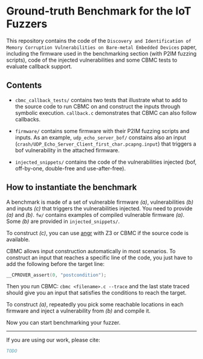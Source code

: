 # Ground-truth Benchmark for the IoT Fuzzers

This repository contains the code of the `Discovery and Identification of Memory Corruption Vulnerabilities on Bare-metal Embedded Devices` paper, including the firmware used in the benchmarking section (with P2IM fuzzing scripts), code of the injected vulnerabilities and some CBMC tests to evaluate callback support.

## Contents

- `cbmc_callback_tests/` contains two tests that illustrate what to add to the source code to run CBMC on and construct the inputs through symbolic execution. `callback.c` demonstrates that CBMC can also follow callbacks.

- `firmware/` contains some firmware with their P2IM fuzzing scripts and inputs. As an example, `udp_echo_server_bof/` constains also an input (`crash/UDP_Echo_Server_Client_first_char.pcapng.input`) that triggers a bof vulnerability in the attached firmware.

- `injected_snippets/` contains the code of the vulnerabilities injected (bof, off-by-one, double-free and use-after-free).

## How to instantiate the benchmark

A benchmark is made of a set of vulnerable firmware *(a)*, vulnerabilities *(b)* and inputs *(c)* that triggers the vulnerabilities injected. You need to provide *(a)* and *(b)*. `fw/` contains examples of compiled vulnerable firmware *(a)*. Some  *(b)* are provided in `injected_snippets/`.

To construct *(c)*, you can use [angr](https://github.com/angr/angr) with Z3 or CBMC if the source code is available.

CBMC allows input construction automatically in most scenarios. To construct an input that reaches a specific line of the code, you just have to add the following before the target line:

```C
__CPROVER_assert(0, "postcondition");
```

Then you run CBMC: `cbmc <filename>.c --trace` and the last state traced should give you an input that satisfies the conditions to reach the target.

To construct *(a)*, repeatedly you pick some reachable locations in each firmware and inject a vulnerability from *(b)* and compile it.

Now you can start benchmarking your fuzzer.

---  

If you are using our work, please cite:

```bibtex
TODO
```

